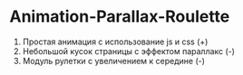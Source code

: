 # Animation-Parallax-Roulette
1) Простая анимация с использование js и css  (+)
2) Небольшой кусок страницы с эффектом параллакс (-)
3) Модуль рулетки с увеличением к середине (-)
